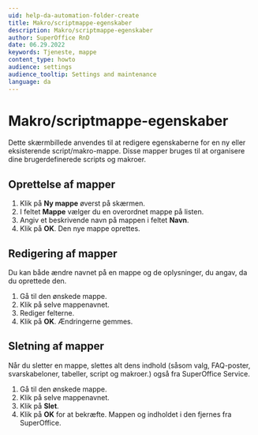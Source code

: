 ```yaml
---
uid: help-da-automation-folder-create
title: Makro/scriptmappe-egenskaber
description: Makro/scriptmappe-egenskaber
author: SuperOffice RnD
date: 06.29.2022
keywords: Tjeneste, mappe
content_type: howto
audience: settings
audience_tooltip: Settings and maintenance
language: da
---
```


# Makro/scriptmappe-egenskaber

Dette skærmbillede anvendes til at redigere egenskaberne for en ny eller eksisterende script/makro-mappe. Disse mapper bruges til at organisere dine brugerdefinerede scripts og makroer.

## Oprettelse af mapper

1. Klik på <i class="ph ph-folder" aria-hidden="true"></i> **Ny mappe** øverst på skærmen.
2. I feltet **Mappe** vælger du en overordnet mappe på listen.
3. Angiv et beskrivende navn på mappen i feltet **Navn**.
4. Klik på **OK**. Den nye mappe oprettes.

## Redigering af mapper

Du kan både ændre navnet på en mappe og de oplysninger, du angav, da du oprettede den.

1. Gå til den ønskede mappe.
2. Klik på selve mappenavnet.
3. Rediger felterne.
4. Klik på **OK**. Ændringerne gemmes.

## Sletning af mapper

Når du sletter en mappe, slettes alt dens indhold (såsom valg, FAQ-poster, svarskabeloner, tabeller, script og makroer.) også fra SuperOffice Service.

1. Gå til den ønskede mappe.
2. Klik på selve mappenavnet.
3. Klik på **Slet**.
4. Klik på **OK** for at bekræfte. Mappen og indholdet i den fjernes fra SuperOffice.
